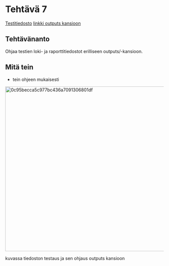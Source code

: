 # Tehtävä 7

[Testitiedosto](https://github.com/jonathan0079/Projekti_WEBDEV/blob/projekti-terveyssovelluksen-kehitys/tests/Login_crypt_test.robot)
[linkki outputs kansioon](https://github.com/jonathan0079/Projekti_WEBDEV/tree/projekti-terveyssovelluksen-kehitys/outputs)

## Tehtävänanto
Ohjaa testien loki- ja raporttitiedostot erilliseen outputs/-kansioon.

## Mitä tein
- tein ohjeen mukaisesti

<img width="522" alt="0c95becca5c977bc436a7091306801df" src="https://github.com/user-attachments/assets/538865dc-84a9-4db6-880b-787bdc9a2ee4" />

kuvassa tiedoston testaus ja sen ohjaus outputs kansioon
